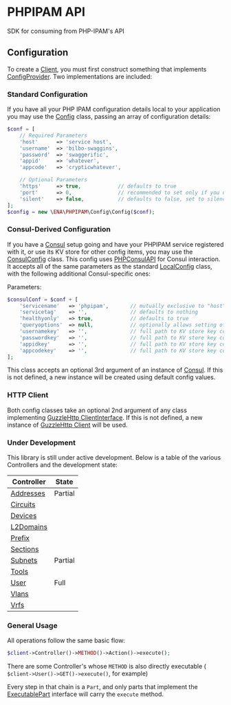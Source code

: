 # PHPIPAM API

SDK for consuming from PHP-IPAM's API

## Configuration

To create a [Client](src/Client.php), you must first construct something that implements
[ConfigProvider](src/Config/ConfigProvider.php).  Two implementations are included:

### Standard Configuration

If you have all your PHP IPAM configuration details local to your application you may use the
[Config](src/Config/LocalConfig.php) class, passing an array of configuration details:

```php
$conf = [
    // Required Parameters
    'host'      => 'service host',
    'username'  => 'bilbo-swaggins',
    'password'  => 'swaggerific',
    'appid'     => 'whatever',
    'appcode'   => 'crypticwhatever',

    // Optional Parameters
    'https'     => true,            // defaults to true
    'port'      => 0,               // recommended to set only if you don't use standard 80 / 443,
    'silent'    => false,           // defaults to false, set to silence all logging output
];
$config = new \ENA\PHPIPAM\Config\Config($conf);
```

### Consul-Derived Configuration

If you have a [Consul](https://www.consul.io/) setup going and have your PHPIPAM service registered with it, or use its
KV store for other config items, you may use the [ConsulConfig](src/Config/ConsulConfig.php) class.  This config uses
[PHPConsulAPI](https://github.com/dcarbone/php-consul-api) for Consul interaction.  It accepts all
of the same parameters as the standard [LocalConfig](src/Config/LocalConfig.php) class, with the following additional
Consul-specific ones:

Parameters:
```php
$consulConf = $conf + [
    'servicename'   => 'phpipam',       // mutually exclusive to "host" and "port", and is required if those are not set
    'servicetag'    => '',              // defaults to nothing
    'healthyonly'   => true,            // defaults to true
    'queryoptions'  => null,            // optionally allows setting of a [QueryOptions](https://github.com/dcarbone/php-consul-api/blob/master/src/QueryOptions.php) object to use in requests
    'usernamekey'   => '',              // full path to KV store key containing username, mutually exclusive with "username"
    'passwordkey'   => '',              // full path to KV store key containing password, mutually exclusive with "password"
    'appidkey'      => '',              // full path to KV store key containing appid, mutually exclusive with "appid"
    'appcodekey'    => '',              // full path to KV store key containing appcode, mutually exclusive with "appcode"
];
```

This class accepts an optional 3rd argument of an instance of
[Consul](https://github.com/dcarbone/php-consul-api/blob/master/src/Consul.php).  If this is not defined, a new instance
will be created using default config values.

### HTTP Client

Both config classes take an optional 2nd argument of any class implementing
[GuzzleHttp ClientInterface](https://github.com/guzzle/guzzle/blob/6.3.0/src/ClientInterface.php).  If this is not
defined, a new instance of [GuzzleHttp Client](https://github.com/guzzle/guzzle/blob/6.3.0/src/Client.php) will be used.

### Under Development

This library is still under active development.  Below is a table of
the various Controllers and the development state:

|Controller|State|
|---|---|
|[Addresses](./src/Chain/AddressesController.php)|Partial|
|[Circuits](./src/Chain/CircuitsController.php)|
|[Devices](./src/Chain/DevicesController.php)|
|[L2Domains](./src/Chain/L2DomainsController.php)|
|[Prefix](./src/Chain/PrefixController.php)|
|[Sections](./src/Chain/SectionsController.php)|
|[Subnets](./src/Chain/SubnetsController.php)|Partial|
|[Tools](./src/Chain/ToolsController.php)|
|[User](./src/Chain/UserController.php)|Full|
|[Vlans](./src/Chain/VlansController.php)|
|[Vrfs](./src/Chain/VrfsController.php)|

### General Usage

All operations follow the same basic flow:

```php
$client->Controller()->METHOD()->Action()->execute();
```

There are some Controller's whose `METHOD` is also directly executable (
`$client->User()->GET()->execute()`, for example)

Every step in that chain is a `Part`, and only parts that implement the
[ExecutablePart](./src/Part/ExecutablePart.php) interface will carry the
`execute` method.